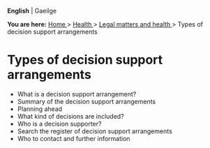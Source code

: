 **English** |  Gaeilge 

**You are here:** [ Home ](/en/) > [ Health ](/en/health/) > [ Legal matters
and health ](/en/health/legal-matters-and-health/) > Types of decision support
arrangements

#  Types of decision support arrangements

  * What is a decision support arrangement? 
  * Summary of the decision support arrangements 
  * Planning ahead 
  * What kind of decisions are included? 
  * Who is a decision supporter? 
  * Search the register of decision support arrangements 
  * Who to contact and further information 
